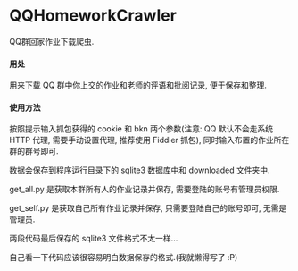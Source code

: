 # QQHomeworkCrawler
QQ群回家作业下载爬虫. 

#### 用处
用来下载 QQ 群中你上交的作业和老师的评语和批阅记录, 便于保存和整理. 

#### 使用方法
按照提示输入抓包获得的 cookie 和 bkn 两个参数(注意: QQ 默认不会走系统 HTTP 代理, 需要手动设置代理, 推荐使用 Fiddler 抓包), 同时输入布置的作业所在群的群号即可. 

数据会保存到程序运行目录下的 sqlite3 数据库中和 downloaded 文件夹中. 

get_all.py 是获取本群所有人的作业记录并保存, 需要登陆的账号有管理员权限.

get_self.py 是获取自己所有作业记录并保存, 只需要登陆自己的账号即可, 无需是管理员.

两段代码最后保存的 sqlite3 文件格式不太一样...

自己看一下代码应该很容易明白数据保存的格式.(我就懒得写了 :P)
